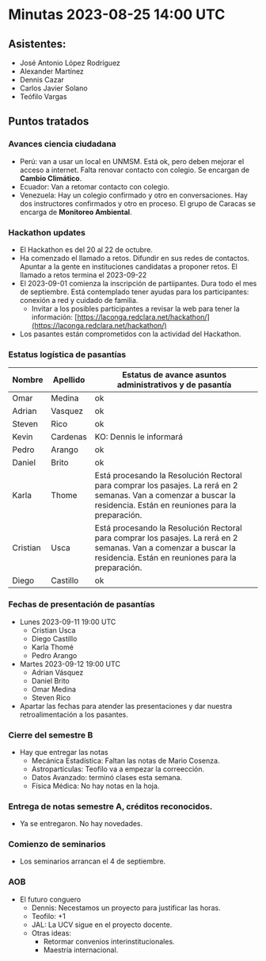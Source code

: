 # Minutas 2023-08-25 14:00 UTC

## Asistentes:
* José Antonio López Rodríguez
* Alexander Martínez
* Dennis Cazar
* Carlos Javier Solano
* Teófilo Vargas

## Puntos tratados

### Avances ciencia ciudadana
* Perú: van a usar un local en UNMSM. Está ok, pero deben mejorar el acceso a internet. Falta renovar contacto con colegio. Se encargan de **Cambio Climático**.
* Ecuador: Van a retomar contacto con colegio.
* Venezuela: Hay un colegio confirmado y otro en conversaciones. Hay dos instructores confirmados y otro en proceso. El grupo de Caracas se encarga de **Monitoreo Ambiental**.
### Hackathon updates
* El Hackathon es del 20 al 22 de octubre.
* Ha comenzado el llamado a retos. Difundir en sus redes de contactos. Apuntar a la gente en instituciones candidatas a proponer retos. El llamado a retos termina el 2023-09-22
* El 2023-09-01 comienza la inscripción de partiipantes. Dura todo el mes de septiembre. Está contemplado tener ayudas para los participantes: conexión a red y cuidado de familia.
    * Invitar a los posibles participantes a revisar la web para tener la información: [https://laconga.redclara.net/hackathon/](https://laconga.redclara.net/hackathon/)
* Los pasantes están comprometidos con la actividad del Hackathon.
### Estatus logística de pasantías
| Nombre | Apellido | Estatus de avance asuntos administrativos y de pasantía |
| --- | --- | --- |
| Omar | Medina | ok |
| Adrian | Vasquez | ok |
| Steven | Rico | ok |
| Kevin | Cardenas | KO: Dennis le informará |
| Pedro | Arango | ok |
| Daniel | Brito | ok |
| Karla | Thome | Está procesando la Resolución Rectoral para comprar los pasajes. La rerá en 2 semanas. Van a comenzar a buscar la residencia. Están en reuniones para la preparación. |
| Cristian | Usca | Está procesando la Resolución Rectoral para comprar los pasajes. La rerá en 2 semanas. Van a comenzar a buscar la residencia. Están en reuniones para la preparación.  |
| Diego | Castillo | ok |
### Fechas de presentación de pasantías
* Lunes 2023-09-11 19:00 UTC
    * Cristian Usca
    * Diego Castillo
    * Karla Thomé
    * Pedro Arango
* Martes 2023-09-12 19:00 UTC
    * Adrian Vásquez
    * Daniel Brito
    * Omar Medina
    * Steven Rico
* Apartar las fechas para atender las presentaciones y dar nuestra retroalimentación a los pasantes.
    
### Cierre del semestre B
* Hay que entregar las notas
    * Mecánica Estadística: Faltan las notas de Mario Cosenza.
    * Astropartículas: Teofilo va a empezar la correección.
    * Datos Avanzado: terminó clases esta semana.
    * Física Médica: No hay notas en la hoja.

### Entrega de notas semestre A, créditos reconocidos.
* Ya se entregaron. No hay novedades.

### Comienzo de seminarios
* Los seminarios arrancan el 4 de septiembre.

### AOB
* El futuro conguero
    * Dennis: Necestamos un proyecto para justificar las horas.
    * Teofilo: +1
    * JAL: La UCV sigue en el proyecto docente.
    * Otras ideas:
        * Retormar convenios interinstitucionales.
        * Maestría internacional.
